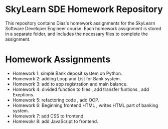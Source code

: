 # SkyLearn SDE Homework Repository
This repository contains Dias's homework assignments for the SkyLearn Software Developer Engineer course. Each homework assignment is stored in a separate folder, and includes the necessary files to complete the assignment.

# Homework Assignments
- Homework 1: simple Bank deposit system on Python.
- Homework 2: adding Loop and List for Bank system.
- Homework 3: add to app registration and main balance.
- Homework 4: divided function to files , add transfer funtions , add Exeptions.
- Homework 5: refactoring code , add OOP.
- Homework 6: Beginning frontend HTML , writes HTML part of banking system.
- Homework 7: add CSS to frontend.
- Homewokr 8: add JavaScript to frontend.
